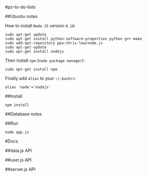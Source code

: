 #pz-to-do-lists

##Ubuntu notes

How to install `Node.JS` version `0.10`:

	sudo apt-get update
	sudo apt-get install python-software-properties python g++ make
	sudo add-apt-repository ppa:chris-lea/node.js
	sudo apt-get update
	sudo apt-get install nodejs

Then install `npm` (`node package manager`):

	sudo apt-get install npm

Finally add `alias` to your `~/.bashrc`:

	alias 'node'='nodejs'

##Install

	npm install

##Database notes

##Run

	node app.js

#Docs

##data.js API

##user.js API

##server.js API